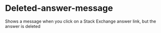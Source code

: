 # Deleted-answer-message
Shows a message when you click on a Stack Exchange answer link, but the answer is deleted
